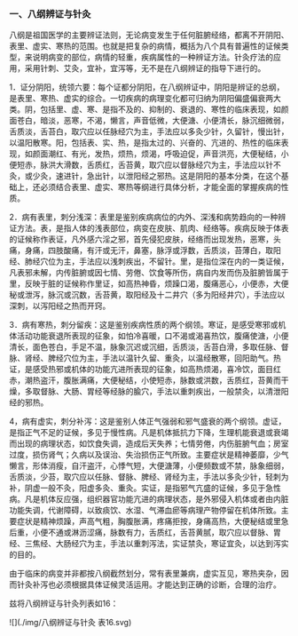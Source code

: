 ### 一、八纲辨证与针灸

八纲是祖国医学的主要辨证法则，无论病变发生于任何脏腑经络，都离不开阴阳、表里、虚实、寒热的范围。也就是把复杂的病情，概括为八个具有普遍性的证候类型，来说明病变的部位，病情的轻重，疾病属性的一种辨证方法。针灸疗法的应用，采用针刺、艾灸，宜补，宜泻等，无不是在八纲辨证的指导下进行的。


1．证分阴阳，统领六要：每个证都分阴阳，在八纲辨证中，阴阳是辨证的总纲，是表里、寒热、虚实的综合。一切疾病的病理变化都可归纳为阴阳偏盛偏衰两大类。阴，包括里、虚、寒、是指不及的、抑制的、衰退的、寒性的临床表现，如颜面苍白，暗淡，恶寒，不渴，懒言，声音低微，大便溏、小便清长，脉沉细微弱，舌质淡，舌苔白，取穴应以任脉经穴为主，手法应以多灸少针，久留针，慢出针，以温阳散寒。阳，包括表、实、热，是指太过的、兴奋的、亢进的、热性的临床表现，如颜面潮红、有光，发热，烦热，烦渴，呼吸迫促，声音洪亮，大便秘结，小便短赤，脉洪大滑数，舌质红，舌苔黄，取穴应以督脉经穴为主，手法应以针不灸，或少灸，速进针，急出针，以泄阳经之邪热。这是阴阳的基本分类，在这个基础上，还必须结合表里、虚实、寒热等纲进行具体分析，才能全面的掌握疾病的性质。


2．病有表里，刺分浅深：表里是鉴别疾病病位的内外、深浅和病势趋向的一种辨证方法。表，是指人体的浅表部位，病变在皮肤、肌肉、经络等。疾病反映于体表的证候称作表证，凡外感六淫之邪，首先侵犯皮肤，经络而出现发热，恶寒，头痛，身痛，四肢酸痛，有汗或无汗，鼻塞，脉浮或浮数，舌质淡，苔薄白，取阳经、肺经穴位为主，手法应以浅刺疾出，不留针。里，是指位深在内的一类证候，凡表邪未解，内传脏腑或因七情、劳倦、饮食等所伤，病自内发而伤及脏腑皆属于里，反映于脏的证候称作里证，如高热神昏，烦躁口渴，腹痛恶心，小便赤，大便秘或泄泻，脉沉或沉数，舌苔黄，取阳经及十二井穴（多为阳经井穴），手法应以深刺，以泻阳经之热而开窍。


3．病有寒热，刺分留疾：这是鉴别疾病性质的两个纲领。寒证，是感受寒邪或机体活动功能衰退所表现的征象，如怕冷喜暖，口不渴或渴喜热饮，腹痛使溏，小便清长，面色苍白，手足不温，脉象沉迟或沉细，舌质淡，舌苔白滑，多取任脉、督脉、肾经、脾经穴位为主，手法以温针久留、重灸，以温经散寒，回阳助气。热证，是感受热邪或机体的功能亢进所表现的征象，如高热烦渴，喜冷饮，面目红赤，潮热盗汗，腹胀满痛，大便秘结，小使短赤，脉数或洪数，舌质红，苔黄而干燥，多取督脉、大肠、胃经等经脉的腧穴，手法以重刺疾出，一般禁灸，以清泄阳经的邪热。


4，病有虚实，刺分补泻：这是鉴别人体正气强弱和邪气盛衰的两个纲领。虚证，是指正气不足的证候，多见于慢性病。凡是机体抵抗力下降，生理机能衰退或衰竭而出现的病理状态，如饮食失调，造成后天失养；七情劳倦，内伤脏腑气血；房室过度，损伤肾气；久病以及误治、失治损伤正气所致。主要症状是精神萎靡，少气懒言，形体消瘦，自汗盗汗，心悸气短，大便溏薄，小便频数或不禁，脉象细弱，舌质淡，少苔，取穴应以任脉、督脉、脾经、肾经为主，手法以多灸少针，轻刺为补，阴虚一般不灸，阳虚多灸、重灸。实证，是指邪气亢盛的证候，多见于急性病。凡是机体反应强，组织器官功能亢进的病理状态，是外邪侵入机体或者由内脏功能失调，代谢障碍，以致痰饮、水湿、气滞血瘀等病理产物停留在机体所致。主要症状是精神烦躁，声高气粗，胸腹胀满，疼痛拒按，身痛高热，大便秘结或里急后重，小便不通或淋沥涩痛，脉数有力，舌质红，舌苔黄腻，取穴应以督脉、胃经、三焦经、大肠经穴为主，手法以重刺泻法，实证禁灸，寒证宜灸，以达到泻实的目的。

由于临床的病变并非都按八纲截然划分，常有表里兼病，虚实互见，寒热夹杂，因而针灸补泻也必须根据具体证候灵活运用。才能达到正确的诊断，合理的治疗。

兹将八纲辨证与针灸列表如16：

![](./img/八纲辨证与针灸 表16.svg)

